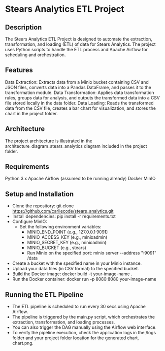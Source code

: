 
Stears Analytics ETL Project
=====================================

Description
---------------
The Stears Analytics ETL Project is designed to automate the extraction, transformation, and loading (ETL) of data for Stears Analytics. The project uses Python scripts to handle the ETL process and Apache Airflow for scheduling and orchestration.

Features
------------
Data Extraction: Extracts data from a Minio bucket containing CSV and JSON files, converts data into a Pandas DataFrame, and passes it to the transformation module.
Data Transformation: Applies data transformation rules, groups data for analysis, and outputs the transformed data into a CSV file stored locally in the data folder.
Data Loading: Reads the transformed data from the CSV file, creates a bar chart for visualization, and stores the chart in the project folder.

Architecture
--------------
The project architecture is illustrated in the architecture_diagram_stears_analytics diagram included in the project folder.

Requirements
---------------
Python 3.x
Apache Airflow (assumed to be running already)
Docker
MinIO

Setup and Installation
---------------------------
- Clone the repository: git clone https://github.com/carliecode/stears_analytics.git
- Install dependencies: pip install -r requirements.txt
- Configure MinIO:
    - Set the following environment variables:
        - MINIO_END_POINT (e.g., 127.0.0.1:9091)
        - MINIO_ACCESS_KEY (e.g., minioadmin)
        - MINIO_SECRET_KEY (e.g., minioadmin)
        - MINIO_BUCKET (e.g., stears)
        - Run Minio on the specified port: minio server --address ":9091" /data
- Create a bucket with the specified name in your Minio instance.
- Upload your data files (in CSV format) to the specified bucket.
- Build the Docker image: docker build -t your-image-name .
- Run the Docker container: docker run -p 8080:8080 your-image-name

Running the ETL Pipeline
------------------------------
- The ETL pipeline is scheduled to run every 30 secs using Apache Airflow. 
- The pipeline is triggered by the main.py script, which orchestrates the extraction, transformation, and loading processes. 
- You can also trigger the DAG manually using the Airflow web interface.
- To verify the pipeline execution, check the application logs in the /logs folder and your project folder location for the generated chart, chart.png.